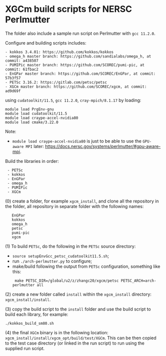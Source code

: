# XGCm build scripts for NERSC Perlmutter

The folder also include a sample run script on Perlmutter with `gcc 11.2.0`.

Configure and building scripts includes:
```
- kokkos 3.4.01: https://github.com/kokkos/kokkos
- omega_h master branch: https://github.com/sandialabs/omega_h, at commit: a438507
- PUMIPic master branch: https://github.com/SCOREC/pumi-pic, at commit: 61fbac2
- EnGPar master branch: https://github.com/SCOREC/EnGPar, at commit: 57b3f57
- PETSc 3.16.2: https://gitlab.com/petsc/petsc
- XGCm master branch: https://github.com/SCOREC/xgcm, at commit: ad9d69f
```
using `cudatoolkit/11.5`, `gcc 11.2.0`, `cray-mpich/8.1.17` by loading:
```
module load PrgEnv-gnu
module load cudatoolkit/11.5
module load craype-accel-nvidia80
module load cmake/3.22.0
```
Note:
- `module load craype-accel-nvidia80` is just to be able to use the `GPU-aware MPI` later: https://docs.nersc.gov/systems/perlmutter/#gpu-aware-mpi.

Build the libraries in order:
```
 - PETSc
 - kokkos
 - EnGPar
 - omega_h
 - PUMIPic
 - XGCm
```

(0) create a folder, for example `xgcm_install`, and clone all the repository in the folder, all repository in separate folder with the following names:
```
   EnGPar
   kokkos
   omega_h
   petsc
   pumi-pic
   xgcm
```

(1) To build `PETSc`, do the following in the `PETSc` source directory:
- `source setupEnvGcc_petsc_cudatoolkit11.5.sh`;
- run `./arch-perlmutter.py` to configure;
- make/build following the output from `PETSc` configuration, something like this:
  ```
   make PETSC_DIR=/global/u2/z/zhangc20/xgcm/petsc PETSC_ARCH=arch-perlmutter all
  ```

(2) create a new folder called `install` within the `xgcm_install` directory: `xgcm_install/install`.

(3) copy the build script to the `install` folder and use the build script to build each library, for example:
```
./kokkos_build_sm80.sh
```

(4) the final `XGCm` binary is in the following location: `xgcm_install/install/xgcm_opt/build/test/XGCm`.
This can be then copied to the test case directory (or linked in the run script) to run using the supplied run script.
